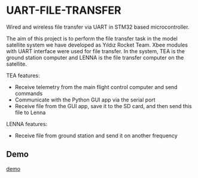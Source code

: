 # UART-FILE-TRANSFER

Wired and wireless file transfer via UART in STM32 based microcontroller.

The aim of this project is to perform the file transfer task in the model satellite system we have developed as Yıldız Rocket Team. Xbee modules with UART interface were used for file transfer. In the system, TEA is the ground station computer and LENNA is the file transfer computer on the satellite.

TEA features:
- Receive telemetry from the main flight control computer and send commands
- Communicate with the Python GUI app via the serial port
- Receive file from the GUI app, save it to the SD card, and then send this file to Lenna

LENNA features:
- Receive file from ground station and send it on another frequency

## Demo

[demo](https://drive.google.com/drive/folders/1Fe_MGLuqpe8FZogZed80upGMTa9hC-d2?usp=sharing)



